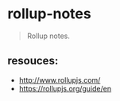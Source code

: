 # rollup-notes
> Rollup notes.


## resouces:
+ http://www.rollupjs.com/
+ https://rollupjs.org/guide/en
